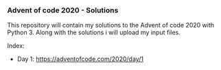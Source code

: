 ### Advent of code 2020 - Solutions

This repository will contain my solutions to the Advent of code 2020 with Python 3.
Along with the solutions i will upload my input files.

Index:

* Day 1: https://adventofcode.com/2020/day/1